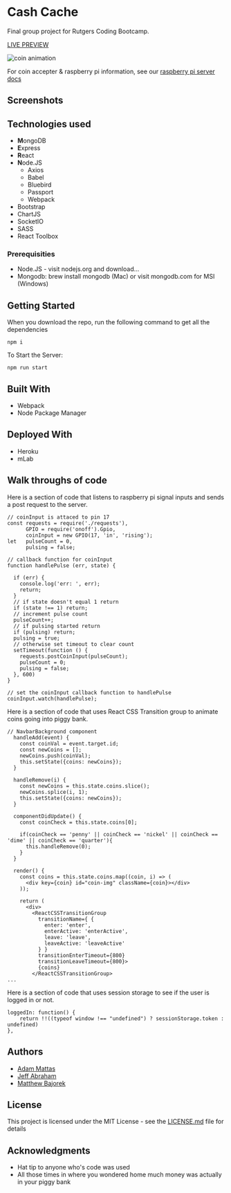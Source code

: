 # Cash Cache
Final group project for Rutgers Coding Bootcamp.

[LIVE PREVIEW](http://cash-cache.herokuapp.com/)

![coin animation](http://doc_assets/merged-animation-1.gif)

For coin accepter & raspberry pi information, see our [raspberry pi server docs](https://github.com/jefabrah/cash-cache-rpiserver)

## Screenshots

## Technologies used
- **M**ongoDB
- **E**xpress
- **R**eact
- **N**ode.JS
    - Axios
    - Babel
    - Bluebird
    - Passport
    - Webpack
- Bootstrap
- ChartJS
- SocketIO
- SASS
- React Toolbox

### Prerequisities
- Node.JS - visit nodejs.org and download...
- Mongodb: brew install mongodb (Mac) or visit mongodb.com for MSI (Windows)

## Getting Started
When you download the repo, run the following command to get all the dependencies

```
npm i
```
To Start the Server:

```
npm run start
```

## Built With
* Webpack
* Node Package Manager

## Deployed With
* Heroku
* mLab

## Walk throughs of code
Here is a section of code that listens to raspberry pi signal inputs and sends a post request to the server.

```
// coinInput is attaced to pin 17
const requests = require('./requests'),
      GPIO = require('onoff').Gpio,
      coinInput = new GPIO(17, 'in', 'rising');
let   pulseCount = 0,
      pulsing = false;

// callback function for coinInput
function handlePulse (err, state) {

  if (err) {
    console.log('err: ', err);
    return;
  }
  // if state doesn't equal 1 return
  if (state !== 1) return;
  // increment pulse count
  pulseCount++;
  // if pulsing started return
  if (pulsing) return;
  pulsing = true;
  // otherwise set timeout to clear count
  setTimeout(function () {
    requests.postCoinInput(pulseCount);
    pulseCount = 0;
    pulsing = false;
  }, 600)
}

// set the coinInput callback function to handlePulse
coinInput.watch(handlePulse);
```
Here is a section of code that uses React CSS Transition group to animate coins going into piggy bank.
```
// NavbarBackground component
  handleAdd(event) {
    const coinVal = event.target.id;
    const newCoins = [];
    newCoins.push(coinVal);    
    this.setState({coins: newCoins});
  }

  handleRemove(i) {
    const newCoins = this.state.coins.slice();
    newCoins.splice(i, 1);
    this.setState({coins: newCoins});
  }

  componentDidUpdate() {
    const coinCheck = this.state.coins[0];

    if(coinCheck == 'penny' || coinCheck == 'nickel' || coinCheck == 'dime' || coinCheck == 'quarter'){
      this.handleRemove(0);
    }  
  }

  render() {
    const coins = this.state.coins.map((coin, i) => (
      <div key={coin} id="coin-img" className={coin}></div>
    ));

    return (
      <div>
        <ReactCSSTransitionGroup
          transitionName={ {
            enter: 'enter',
            enterActive: 'enterActive',
            leave: 'leave',
            leaveActive: 'leaveActive'
          } }
          transitionEnterTimeout={800}
          transitionLeaveTimeout={800}>
          {coins}
        </ReactCSSTransitionGroup>
...
```
Here is a section of code that uses session storage to see if the user is logged in or not.
```
loggedIn: function() {
    return !!((typeof window !== "undefined") ? sessionStorage.token : undefined)
},
```

## Authors
* [Adam Mattas](https://github.com/adamfader)
* [Jeff Abraham](https://github.com/jefabrah)
* [Matthew Bajorek](https://github.com/mattbajorek)

## License
This project is licensed under the MIT License - see the [LICENSE.md](LICENSE.md) file for details

## Acknowledgments
* Hat tip to anyone who's code was used
* All those times in where you wondered home much money was actually in your piggy bank
